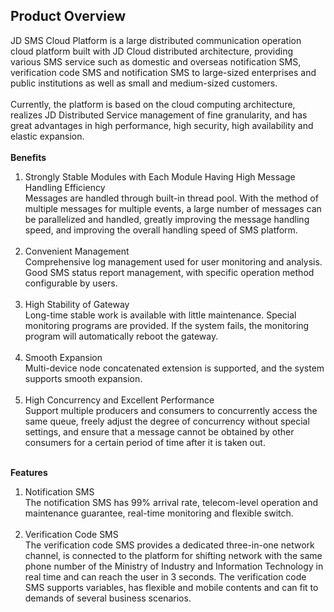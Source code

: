 ## Product Overview<br>
JD SMS Cloud Platform is a large distributed communication operation cloud platform built with JD Cloud distributed architecture, providing various SMS service such as domestic and overseas notification SMS, verification code SMS and notification SMS to large-sized enterprises and public institutions as well as small and medium-sized customers.<br><br>
Currently, the platform is based on the cloud computing architecture, realizes JD Distributed Service management of fine granularity, and has great advantages in high performance, high security, high availability and elastic expansion.<br><br>
**Benefits**<br>
1. Strongly Stable Modules with Each Module Having High Message Handling Efficiency<br>
Messages are handled through built-in thread pool. With the method of multiple messages for multiple events, a large number of messages can be parallelized and handled, greatly improving the message handling speed, and improving the overall handling speed of SMS platform.<br><br>
2.	 Convenient Management<br>
Comprehensive log management used for user monitoring and analysis. Good SMS status report management, with specific operation method configurable by users.<br><br>
3.	 High Stability of Gateway<br>
Long-time stable work is available with little maintenance. Special monitoring programs are provided. If the system fails, the monitoring program will automatically reboot the gateway.<br><br>
4.	 Smooth Expansion<br>
Multi-device node concatenated extension is supported, and the system supports smooth expansion.<br><br>
5.	 High Concurrency and Excellent Performance<br>
Support multiple producers and consumers to concurrently access the same queue, freely adjust the degree of concurrency without special settings, and ensure that a message cannot be obtained by other consumers for a certain period of time after it is taken out.<br><br>

**Features**<br>
1. 	Notification SMS<br>
The notification SMS has 99% arrival rate, telecom-level operation and maintenance guarantee, real-time monitoring and flexible switch.<br><br>
2. 	Verification Code SMS<br>
The verification code SMS provides a dedicated three-in-one network channel, is connected to the platform for shifting network with the same phone number of the Ministry of Industry and Information Technology in real time and can reach the user in 3 seconds. The verification code SMS supports variables, has flexible and mobile contents and can fit to demands of several business scenarios.<br><br>
